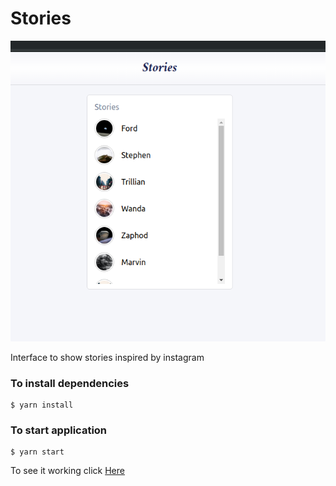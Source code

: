
# Stories

![Alt text](/readme.png?raw=true "Screen")

Interface to show stories inspired by instagram

### To install dependencies
    $ yarn install
### To start application
    $ yarn start

To see it working click [Here](https://stories.discordias.dev/)
